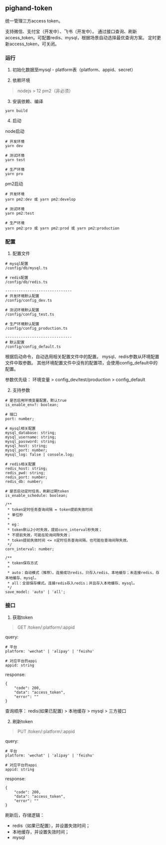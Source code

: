 ## pighand-token
统一管理三方access token。

支持微信、支付宝（开发中）、飞书（开发中）。
通过接口查询、刷新access_token。可配置redis、mysql，根据场景自动选择最优查询方案。
定时更新access_token，可关闭。

### 运行
1. 初始化数据至mysql - platform表（platform、appid、secret）

2. 依赖环境
> nodejs > 12
> pm2（非必须）

3. 安装依赖、编译
```
yarn build
```

4. 启动

node启动
```
# 开发环境
yarn dev

# 测试环境
yarn test

# 生产环境
yarn pro
```

pm2启动
```
# 开发环境
yarn pm2:dev 或 yarn pm2:develop

# 测试环境
yarn pm2:test

# 生产环境
yarn pm2:pro 或 yarn pm2:prod 或 yarn pm2:production
```

### 配置
1. 配置文件
```
# mysql配置
/config/db/mysql.ts

# redis配置
/config/db/redis.ts

------------------------------
# 开发环境默认配置
/config/config_dev.ts

# 测试环境默认配置
/config/config_test.ts

# 生产环境默认配置
/config/config_production.ts

------------------------------
# 默认配置
/config/config_default.ts
```
根据启动命令，自动选用相关配置文件中的配置。
mysql、redis参数从环境配置文件中取参数。
其他环境配置文件中没有的配置项，会使用config_default中的配置。

参数优先级：
环境变量 > config_dev/test/production > config_default

2. 支持参数
```
# 是否启用环境变量配置，默认true
is_enable_env?: boolean;

# 端口
port: number;

# mysql相关配置
mysql_database: string;
mysql_username: string;
mysql_password: string;
mysql_host: string;
mysql_port: number;
mysql_log: false | console.log;

# redis相关配置
redis_host: string;
redis_pwd: string;
redis_port: number;
redis_db: number;

# 是否启动定时任务，刷新过期token
is_enable_schedule: boolean;

/**
 * token定时任务查询间隔 = token提前失效时间
 * 单位秒
 *
 * eg：
 * token默认2小时失效，提前corn_interval秒失效；
 * 不提前失效，可能在轮询间隙失效；
 * token提前失效时间 <= n定时任务查询间隔，也可能在查询间隙失效。
 */
corn_interval: number;

/**
 * token保存方式
 *
 * auto：自动模式（推荐）。连接成功redis，只存入redis、本地缓存；未连接redis，存本地缓存、mysql。
 * all：全部保存模式。连接redis存入redis；并且存入本地缓存、mysql。
 */
save_model: 'auto' | 'all';
```

### 接口
1. 获取token
> GET /token/:platform/:appid

query:
```
# 平台
platform: 'wechat' | 'alipay' | 'feishu'

# 对应平台的appi
appid: string
```

response:
```
{
    "code": 200,
    "data": "access_token",
    "error": ""
}
```

查询顺序：
redis(如果已配置) > 本地缓存 > mysql > 三方接口

2. 刷新token
> PUT /token/:platform/:appid

query:
```
# 平台
platform: 'wechat' | 'alipay' | 'feishu'

# 对应平台的appi
appid: string
```

response:
```
{
    "code": 200,
    "data": "access_token",
    "error": ""
}
```

刷新后，存储逻辑：
- redis（如果已配置），并设置失效时间；
- 本地缓存，并设置失效时间；
- mysql
